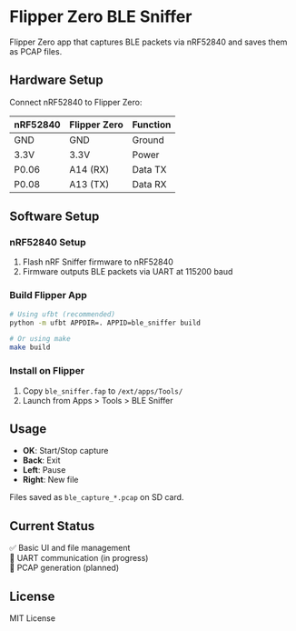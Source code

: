 # Flipper Zero BLE Sniffer

Flipper Zero app that captures BLE packets via nRF52840 and saves them as PCAP files.

## Hardware Setup

Connect nRF52840 to Flipper Zero:

| nRF52840 | Flipper Zero | Function |
|----------|--------------|----------|
| GND      | GND          | Ground   |
| 3.3V     | 3.3V         | Power    |
| P0.06    | A14 (RX)     | Data TX  |
| P0.08    | A13 (TX)     | Data RX  |

## Software Setup

### nRF52840 Setup
1. Flash nRF Sniffer firmware to nRF52840
2. Firmware outputs BLE packets via UART at 115200 baud

### Build Flipper App
```bash
# Using ufbt (recommended)
python -m ufbt APPDIR=. APPID=ble_sniffer build

# Or using make
make build
```

### Install on Flipper
1. Copy `ble_sniffer.fap` to `/ext/apps/Tools/`
2. Launch from Apps > Tools > BLE Sniffer

## Usage

- **OK**: Start/Stop capture
- **Back**: Exit
- **Left**: Pause
- **Right**: New file

Files saved as `ble_capture_*.pcap` on SD card.

## Current Status

✅ Basic UI and file management  
🚧 UART communication (in progress)  
🚧 PCAP generation (planned)

## License

MIT License